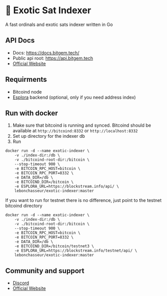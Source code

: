 # 🌴 Exotic Sat Indexer 

A fast ordinals and exotic sats indexer written in Go

## API Docs
- Docs: https://docs.bitgem.tech/
- Public api root: https://api.bitgem.tech
- [Official Website](https://bitgem.tech/)

## Requirments
- Bitcoind node
- [Esplora](https://github.com/Blockstream/esplora) backend (optional, only if you need address index)

## Run with docker
1. Make sure that bitcoind is running and synced. Bitcoind should be available at `http://bitcoind:8332` or `http://localhost:8332`
2. Set up directory for the indexer db
3. Run
```
docker run -d --name exotic-indexer \
    -v ./index-dir:/db \
    -v ./bitcoind-root-dir:/bitcoin \
    --stop-timeout 900 \
    -e BITCOIN_RPC_HOST=bitcoin \
    -e BITCOIN_RPC_PORT=8332 \
    -e DATA_DIR=/db \
    -e BITCOIND_DIR=/bitcoin \
    -e ESPLORA_URL=https://blockstream.info/api/ \
    lebonchasseur/exotic-indexer:master
```

If you want to run for testnet there is no difference, just point to the testnet bitcoind directory
```
docker run -d --name exotic-indexer \
    -v ./index-dir:/db \
    -v ./bitcoind-root-dir:/bitcoin \
    --stop-timeout 900 \
    -e BITCOIN_RPC_HOST=bitcoin \
    -e BITCOIN_RPC_PORT=8332 \
    -e DATA_DIR=/db \
    -e BITCOIND_DIR=/bitcoin/testnet3 \
    -e ESPLORA_URL=https://blockstream.info/testnet/api/ \
    lebonchasseur/exotic-indexer:master
```

## Community and support
- [Discord](https://discord.gg/STgzjMnkhT)
- [Official Website](https://bitgem.tech/)